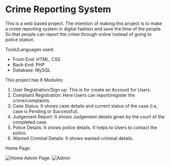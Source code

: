 # Crime Reporting System
This is a web based project. The intention of making this project is to make a crime reporting system in digital fashion and save the time of the people. 
So that people can report the crime through online instead of going to police station.

Tools/Languages used:
* Front-End: HTML, CSS
* Back-End: PHP
* Database: MySQL

This project has 6 Modules:
1. User Registration/Sign up: This is for create an Account for Users. 
2. Complaint Registration: Here Users can report/register the crime/complaints.
3. Case Status: It shows case details and current status of the case (i.e, case is Pending or Successful).
4. Judgement Report: It shows Judgement details given by the court of the completed case.
5. Police Details: It shows police details. It helps to Users to contact the police.
6. Wanted Criminal Details: It shows wanted criminal details.

Home Page:

![Home](https://user-images.githubusercontent.com/88262226/127856508-bb994a39-b61f-4ca5-9477-76133ababc0d.gif)
Admin Page:
![Admin](https://user-images.githubusercontent.com/88262226/127857743-42b43e67-69fc-44b3-88b9-0c84cb6f5469.gif)

